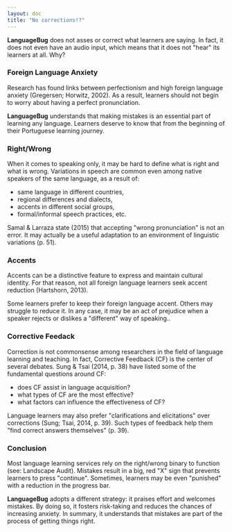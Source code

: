 ```yaml
---
layout: doc
title: "No corrections!?"
---
```


**LanguageBug** does not asses or correct what learners are saying. In fact, it does not even have an audio input, which means that it does not "hear" its learners at all. Why?

### Foreign Language Anxiety

Research has found links between perfectionism and high foreign language anxiety (Gregersen; Horwitz, 2002). As a result, learners should not begin to worry about having a perfect pronunciation.

**LanguageBug** understands that making mistakes is an essential part of learning any language. Learners deserve to know that from the beginning of their Portuguese learning journey.

### Right/Wrong

When it comes to speaking only, it may be hard to define what is right and what is wrong. Variations in speech are common even among native speakers of the same language, as a result of:

* same language in different countries,
* regional differences and dialects,
* accents in different social groups,
* formal/informal speech practices, etc.

Samal & Larraza state (2015) that accepting "wrong pronunciation" is not an error. It may actually be a useful adaptation to an environment of linguistic variations (p. 51).

### Accents

Accents can be a distinctive feature to express and maintain cultural identity. For that reason, not all foreign language learners seek accent reduction (Hartshorn, 2013).

Some learners prefer to keep their foreign language accent. Others may struggle to reduce it. In any case, it may be an act of prejudice when a speaker rejects or dislikes a "different" way of speaking..

### Corrective Feedack

Correction is not commonsense among researchers in the field of language learning and teaching. In fact, Corrective Feedback (CF) is the center of several debates. Sung & Tsai (2014, p. 38) have listed some of the fundamental questions around CF:

* does CF assist in language acquisition?
* what types of CF are the most effective?
* what factors can influence the effectiveness of CF?

Language learners may also prefer "clarifications and elicitations" over corrections (Sung; Tsai, 2014, p. 39). Such types of feedback help them "find correct answers themselves" (p. 39).

### Conclusion

Most language learning services rely on the right/wrong binary to function (see: Landscape Audit). Mistakes result in a big, red "X" sign that prevents learners to press "continue". Sometimes, learners may be even "punished" with a reduction in the progress bar.

**LanguageBug** adopts a different strategy: it praises effort and welcomes mistakes. By doing so, it fosters risk-taking and reduces the chances of increasing anxiety. In summary, it understands that mistakes are part of the process of getting things right. 